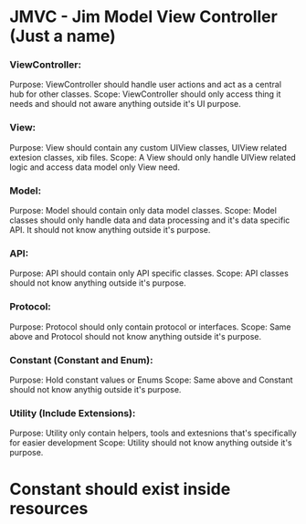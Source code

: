 # JMVC - Jim Model View Controller (Just a name)

### ViewController:
  Purpose: ViewController should handle user actions and act as a central hub for other classes.
  Scope: ViewController should only access thing it needs and should not aware anything outside it's UI purpose.

### View:
  Purpose: View should contain any custom UIView classes, UIView related extesion classes, xib files.
  Scope: A View should only handle UIView related logic and access data model only View need.
 
### Model:
  Purpose: Model should contain only data model classes.
  Scope: Model classes should only handle data and data processing and it's data specific API. It should not know anything outside it's purpose.
 
### API:
  Purpose: API should contain only API specific classes.
  Scope: API classes should not know anything outside it's purpose.
  
### Protocol:
  Purpose: Protocol should only contain protocol or interfaces.
  Scope: Same above and Protocol should not know anything outside it's purpose.
  
### Constant (Constant and Enum):
  Purpose: Hold constant values or Enums
  Scope: Same above and Constant should not know anythig outside it's purpose.
  
### Utility (Include Extensions):
  Purpose: Utility only contain helpers, tools and extesnions that's specifically for easier development
  Scope: Utility should not know anything outside it's purpose.
  
# Constant should exist inside resources
